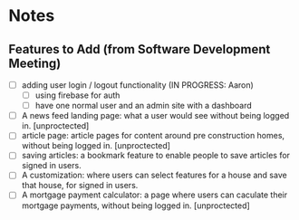 # Notes

## Features to Add (from Software Development Meeting)

- [ ] adding user login / logout functionality (IN PROGRESS: Aaron)
  - [ ] using firebase for auth
  - [ ] have one normal user and an admin site with a dashboard
- [ ] A news feed landing page: what a user would see without being logged in. [unproctected]
- [ ] article page: article pages for content around pre construction homes, without being logged in. [unproctected]
- [ ] saving articles: a bookmark feature to enable people to save articles for signed in users.
- [ ] A customization: where users can select features for a house and save that house, for signed in users.
- [ ] A mortgage payment calculator: a page where users can caculate their mortgage payments, without being logged in. [unproctected]
